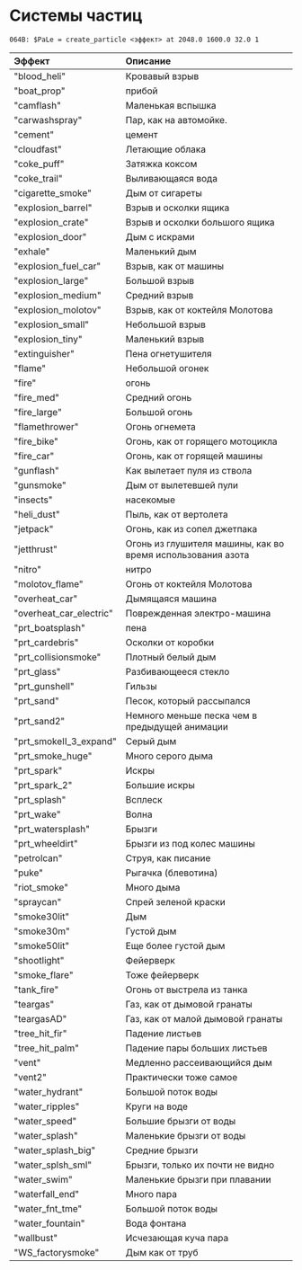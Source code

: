 # Системы частиц

```text
064B: $PaLe = create_particle <эффект> at 2048.0 1600.0 32.0 1
```



| Эффект | Описание |
| :--- | :--- |
| "blood\_heli" | Кровавый взрыв |
| "boat\_prop" | прибой |
| "camflash" | Маленькая вспышка |
| "carwashspray" | Пар, как на автомойке. |
| "cement" | цемент |
| "cloudfast" | Летающие облака |
| "coke\_puff" | Затяжка коксом |
| "coke\_trail" | Выливающаяся вода |
| "cigarette\_smoke" | Дым от сигареты |
| "explosion\_barrel" | Взрыв и осколки ящика |
| "explosion\_crate" | Взрыв и осколки большого ящика |
| "explosion\_door" | Дым с искрами |
| "exhale" | Маленький дым |
| "explosion\_fuel\_car" | Взрыв, как от машины |
| "explosion\_large" | Большой взрыв |
| "explosion\_medium" | Средний взрыв |
| "explosion\_molotov" | Взрыв, как от коктейля Молотова |
| "explosion\_small" | Небольшой взрыв |
| "explosion\_tiny" | Маленький взрыв |
| "extinguisher" | Пена огнетушителя |
| "flame" | Небольшой огонек |
| "fire" | огонь |
| "fire\_med" | Средний огонь |
| "fire\_large" | Большой огонь |
| "flamethrower" | Огонь огнемета |
| "fire\_bike" | Огонь, как от горящего мотоцикла |
| "fire\_car" | Огонь, как от горящей машины |
| "gunflash" | Как вылетает пуля из ствола |
| "gunsmoke" | Дым от вылетевшей пули |
| "insects" | насекомые |
| "heli\_dust" | Пыль, как от вертолета |
| "jetpack" | Огонь, как из сопел джетпака |
| "jetthrust" | Огонь из глушителя машины, как во время использования азота |
| "nitro" | нитро |
| "molotov\_flame" | Огонь от коктейля Молотова |
| "overheat\_car" | Дымящаяся машина |
| "overheat\_car\_electric" | Поврежденная электро-машина |
| "prt\_boatsplash" | пена |
| "prt\_cardebris" | Осколки от коробки |
| "prt\_collisionsmoke" | Плотный белый дым |
| "prt\_glass" | Разбивающееся стекло |
| "prt\_gunshell" | Гильзы |
| "prt\_sand" | Песок, который рассыпался |
| "prt\_sand2" | Немного меньше песка чем в предыдущей анимации |
| "prt\_smokeII\_3\_expand" | Серый дым |
| "prt\_smoke\_huge" | Много серого дыма |
| "prt\_spark" | Искры |
| "prt\_spark\_2" | Большие искры |
| "prt\_splash" | Всплеск |
| "prt\_wake" | Волна |
| "prt\_watersplash" | Брызги |
| "prt\_wheeldirt" | Брызги из под колес машины |
| "petrolcan" | Струя, как писание |
| "puke" | Рыгачка \(блевотина\) |
| "riot\_smoke" | Много дыма |
| "spraycan" | Спрей зеленой краски |
| "smoke30lit" | Дым |
| "smoke30m" | Густой дым |
| "smoke50lit" | Еще более густой дым |
| "shootlight" | Фейерверк |
| "smoke\_flare" | Тоже фейерверк |
| "tank\_fire" | Огонь от выстрела из танка |
| "teargas" | Газ, как от дымовой гранаты |
| "teargasAD" | Газ, как от малой дымовой гранаты |
| "tree\_hit\_fir" | Падение листьев |
| "tree\_hit\_palm" | Падение пары больших листьев |
| "vent" | Медленно рассеивающийся дым |
| "vent2" | Практически тоже самое |
| "water\_hydrant" | Большой поток воды |
| "water\_ripples" | Круги на воде |
| "water\_speed" | Большие брызги от воды |
| "water\_splash" | Маленькие брызги от воды |
| "water\_splash\_big" | Средние брызги |
| "water\_splsh\_sml" | Брызги, только их почти не видно |
| "water\_swim" | Маленькие брызги при плавании |
| "waterfall\_end" | Много пара |
| "water\_fnt\_tme" | Большой поток воды |
| "water\_fountain" | Вода фонтана |
| "wallbust" | Исчезающая куча пара |
| "WS\_factorysmoke" | Дым как от труб |

